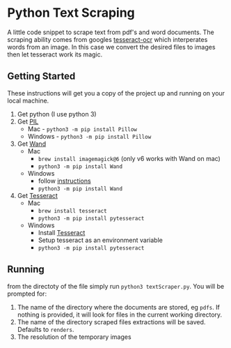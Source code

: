 # Python Text Scraping

A little code snippet to scrape text from pdf's and word documents. The scraping ability comes from googles [tesseract-ocr](https://opensource.google.com/projects/tesseract) which interperates words from an image. 
In this case we convert the desired files to images then let tesseract work its magic.

## Getting Started

These instructions will get you a copy of the project up and running on your local machine.

1. Get python (I use python 3)
2. Get [PIL](https://pillow.readthedocs.io/en/5.1.x/)
	* Mac		- `python3 -m pip install Pillow`
	* Windows	- `python3 -m pip install Pillow`
3.  Get [Wand](http://docs.wand-py.org/en/0.4.4/guide/install.html)
	* Mac		
		* `brew install imagemagick@6` (only v6 works with Wand on mac)
		* `python3 -m pip install Wand`
	* Windows
		* follow [instructions](http://docs.wand-py.org/en/0.4.4/guide/install.html#install-imagemagick-windows)
		* `python3 -m pip install Wand`
4. Get [Tesseract](https://github.com/tesseract-ocr/tesseract/wiki)
	* Mac
		* `brew install tesseract`
		* `python3 -m pip install pytesseract`
	* Windows
		* Install [Tesseract](https://github.com/UB-Mannheim/tesseract/wiki)
	 	* Setup tesseract as an environment variable
		* `python3 -m pip install pytesseract`

## Running

from the directoty of the file simply run `python3 textScraper.py`.
You will be prompted for:
1. The name of the directory where the documents are stored, eg `pdfs`. If nothing is provided, it will look for files in the current working directory.
2. The name of the directory scraped files extractions will be saved. Defaults to `renders`.
3. The resolution of the temporary images 